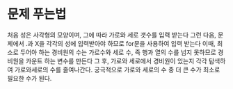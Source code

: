 # 문제 푸는법
처음 성은 사각형의 모양이며, 그에 따라 가로와 세로 갯수를 입력 받는다 그런 다음, 문제에서 .과 X을 각각의 성에 입력받아야 하므로 for문을 사용하여 입력 받는다 이때, 최소로 두어아 하는 경비원의 수는 가로수와 세로 수, 즉 행과 열의 수를 넘지 못하므로 경비원을 카운트 하는 변수를 만든다 그 후, 가로와 세로에서 경비원이 있는지 각각 탐색하여 가로와세로의 수를 줄여나간다. 궁극적으로 가로와 세로의 수 중 더 큰 수가 최소로 필요한 수가 된다.